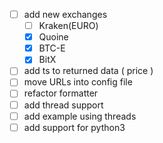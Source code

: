 - [ ] add new exchanges 
  - [ ] Kraken(EURO)
  - [x] Quoine
  - [x] BTC-E
  - [x] BitX
- [ ] add ts to returned data ( price )
- [ ] move URLs into config file
- [ ] refactor formatter
- [ ] add thread support
- [ ] add example using threads
- [ ] add support for python3
